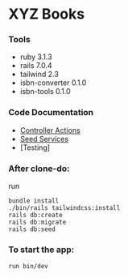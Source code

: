 # XYZ Books

### Tools

- ruby 3.1.3
- rails 7.0.4
- tailwind 2.3
- isbn-converter 0.1.0
- isbn-tools 0.1.0

### Code Documentation

- [Controller Actions](documentations/code-documentation.md) <br>
- [Seed Services](documentations/seeds-documentation.md)
- [Testing]

### After clone-do:

run

`bundle install` <br>
`./bin/rails tailwindcss:install` <br>
`rails db:create` <br>
`rails db:migrate` <br>
`rails db:seed` <br>

### To start the app:

`run bin/dev`
